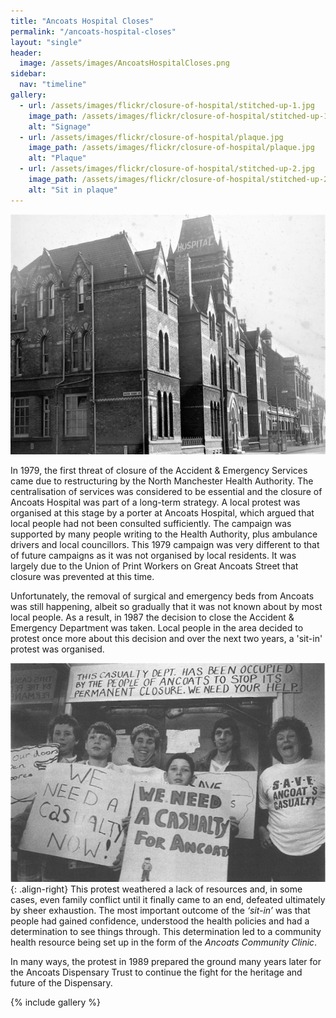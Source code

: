 ```yaml
---
title: "Ancoats Hospital Closes"
permalink: "/ancoats-hospital-closes"
layout: "single"
header:
  image: /assets/images/AncoatsHospitalCloses.png
sidebar:
  nav: "timeline"
gallery:
  - url: /assets/images/flickr/closure-of-hospital/stitched-up-1.jpg
    image_path: /assets/images/flickr/closure-of-hospital/stitched-up-1.jpg
    alt: "Signage"
  - url: /assets/images/flickr/closure-of-hospital/plaque.jpg
    image_path: /assets/images/flickr/closure-of-hospital/plaque.jpg
    alt: "Plaque"
  - url: /assets/images/flickr/closure-of-hospital/stitched-up-2.jpg
    image_path: /assets/images/flickr/closure-of-hospital/stitched-up-2.jpg
    alt: "Sit in plaque"
---
```


![ancoats dispensary](assets/images/hospital-closure.jpg)

In 1979, the first threat of closure of the Accident & Emergency Services came  due to restructuring by the North Manchester Health Authority.  The centralisation of services was considered to be essential and the closure of Ancoats Hospital was part of a long-term strategy. A local protest was organised at this stage by a porter at Ancoats Hospital, which argued that local people had not been consulted sufficiently.  The campaign was supported by many people writing to the Health Authority, plus ambulance drivers and local councillors.  This 1979 campaign was very different to that of future campaigns as it was not organised by local residents.  It was largely due to the Union of Print Workers on Great Ancoats Street that closure was prevented at this time.  

Unfortunately, the removal of surgical and emergency beds from Ancoats was still happening, albeit so gradually that it was not known about by most local people. As a result, in 1987 the decision to close the Accident & Emergency Department was taken.  Local people in the area decided to protest once more about this decision and over the next two years, a 'sit-in' protest was organised. 

![protest](assets/images/flickr/closure-of-hospital/sit-in.jpg){: .align-right}
This protest weathered a lack of resources and, in some cases, even family conflict until it finally came to an end, defeated ultimately by sheer exhaustion.  The most important outcome of the _‘sit-in’_ was that people had gained confidence, understood the health policies and had a determination to see things through.  This determination led to a community health resource being set up in the form of the *Ancoats Community Clinic*.

In many ways, the protest in 1989 prepared the ground many years later for the Ancoats Dispensary Trust to continue the fight for the heritage and future of the Dispensary.

{% include gallery %}
